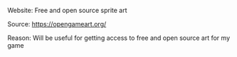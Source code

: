 Website: Free and open source sprite art

Source: https://opengameart.org/

Reason: Will be useful for getting access to free and open source art for my game
